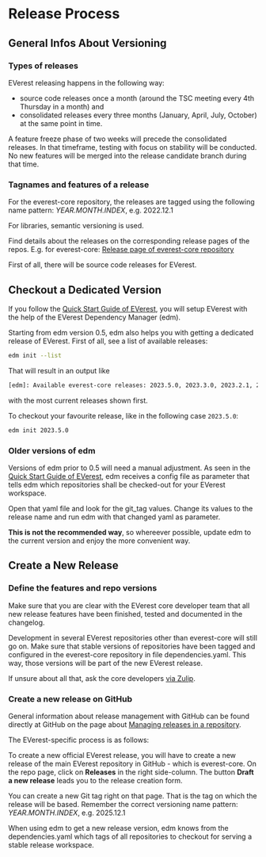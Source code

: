 # Release Process
## General Infos About Versioning
### Types of releases

EVerest releasing happens in the following way:

- source code releases once a month (around the TSC meeting every 4th Thursday
  in a month) and
- consolidated releases every three months (January, April, July, October)
  at the same point in time.

A feature freeze phase of two weeks will precede the consolidated releases.
In that timeframe, testing with focus on stability will be conducted.
No new features will be merged into the release candidate branch during that
time.

### Tagnames and features of a release

For the everest-core repository, the releases are tagged using the following name pattern: _YEAR.MONTH.INDEX_, e.g. 2022.12.1

For libraries, semantic versioning is used.

Find details about the releases on the corresponding release pages of the repos. E.g. for everest-core: [Release page of everest-core repository](https://github.com/EVerest/everest-core/releases)

First of all, there will be source code releases for EVerest.

## Checkout a Dedicated Version
If you follow the
[Quick Start Guide of EVerest](https://everest.github.io/nightly/general/02_quick_start_guide.html), you will setup EVerest with the help of the
EVerest Dependency Manager (edm).

Starting from edm version 0.5, edm also helps you with getting a dedicated
release of EVerest. First of all, see a list of available releases:
```bash
edm init --list
```
That will result in an output like
```txt
[edm]: Available everest-core releases: 2023.5.0, 2023.3.0, 2023.2.1, 2023.2.0, 2023.1.0, 2022.12.1, 2022.12.0, 2022-11.0
```
with the most current releases shown first.

To checkout your favourite release, like in the following case `2023.5.0`:
```bash
edm init 2023.5.0
```

### Older versions of edm
Versions of edm prior to 0.5 will need a manual adjustment. As seen in the
[Quick Start Guide of EVerest](https://everest.github.io/nightly/general/02_quick_start_guide.html), edm receives a config file as parameter that
tells edm which repositories shall be checked-out for your EVerest workspace.

Open that yaml file and look for the git_tag values. Change its values to the
release name and run edm with that changed yaml as parameter.

__This is not the recommended way__, so whereever possible, update edm
to the current version and enjoy the more convenient way.

## Create a New Release

### Define the features and repo versions
Make sure that you are clear with the EVerest core developer team that all
new release features have been finished, tested and documented in the
changelog.

Development in several EVerest repositories other than everest-core will still
go on. Make sure that stable versions of repositories have been tagged and
configured in the everest-core repository in file dependencies.yaml. This way,
those versions will be part of the new EVerest release.

If unsure about all that, ask the core developers
[via Zulip](https://lfenergy.zulipchat.com/).

### Create a new release on GitHub

General information about release management with GitHub can be found directly
at GitHub on the page about
[Managing releases in a repository](https://docs.github.com/en/repositories/releasing-projects-on-github/managing-releases-in-a-repository).

The EVerest-specific process is as follows:

To create a new official EVerest release, you will have to create a new release
of the main EVerest repository in GitHub - which is everest-core. On the repo
page, click on __Releases__ in the right side-column. The button __Draft a new release__ leads you to the release creation form.

You can create a new Git tag right on that page. That is the tag on which the
release will be based. Remember the correct versioning name pattern:
_YEAR.MONTH.INDEX_, e.g. 2025.12.1

When using edm to get a new release version, edm knows from the
dependencies.yaml which tags of all repositories to checkout for serving
a stable release workspace.
